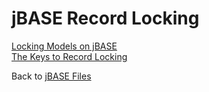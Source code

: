 # jBASE Record Locking  

<PageHeader />

[Locking Models on jBASE](./locking-models/README.md)  
[The Keys to Record Locking](./../coding-corner/the-keys-to-record-locking/README.md)

Back to [jBASE Files](./../README.md)

<PageFooter />
